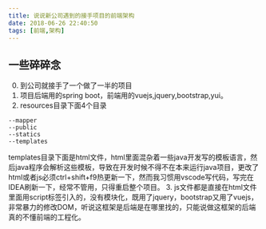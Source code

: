 ```yaml
---
title: 说说新公司遇到的接手项目的前端架构
date: 2018-06-26 22:40:50
tags: [前端,架构]
---
```

## 一些碎碎念
0. 到公司就接手了一个做了一半的项目
1. 项目后端用的spring boot，前端用的vuejs,jquery,bootstrap,yui。
2. resources目录下面4个目录
```
--mapper
--public
--statics
--templates
```
templates目录下面是html文件，html里面混杂着一些java开发写的模板语言，然后java程序会解析这些模板，导致在开发时候不得不在本来运行java项目，更改了html或者js必须ctrl+shift+f9热更新一下，然而我习惯用vscode写代码，写完在IDEA刷新一下，经常不管用，只得重启整个项目。
3. js文件都是直接在html文件里面用script标签引入的，没有模块化，既用了jquery，bootstrap又用了vuejs，非常暴力的修改DOM，听说这框架是后端是在哪里找的，只能说做这框架的后端真的不懂前端的工程化。
